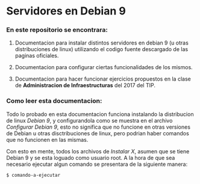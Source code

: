 # Servidores en Debian 9

### En este repositorio se encontrara:

1. Documentacion para instalar distintos servidores en debian 9 (u otras distribuciones de linux) utilizando el codigo fuente descargado de las paginas oficiales.

2. Documentacion para configurar ciertas funcionalidades de los mismos.

3. Documentacion para hacer funcionar ejercicios propuestos en la clase de **Administracion de Infraestructuras** del 2017 del TIP.

### Como leer esta documentacion:

Todo lo probado en esta documentacion funciona instalando la distribucion de linux *Debian 9*, y configurandola como se muestra en el archivo *Configurar Debian 9*, esto no significa que no funcione en otras versiones de Debian u otras disctribuciones de linux, pero podrian haber comandos que no funcionen en las mismas.

Con esto en mente, todos los archivos de *Instalar X*, asumen que se tiene Debian 9 y se esta loguado como usuario root. A la hora de que sea necesario ejecutar algun comando se presentara de la siguiente manera:

`$ comando-a-ejecutar`
